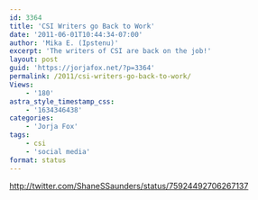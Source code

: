 ```yaml
---
id: 3364
title: 'CSI Writers go Back to Work'
date: '2011-06-01T10:44:34-07:00'
author: 'Mika E. (Ipstenu)'
excerpt: 'The writers of CSI are back on the job!'
layout: post
guid: 'https://jorjafox.net/?p=3364'
permalink: /2011/csi-writers-go-back-to-work/
Views:
    - '180'
astra_style_timestamp_css:
    - '1634346438'
categories:
    - 'Jorja Fox'
tags:
    - csi
    - 'social media'
format: status
---
```


http://twitter.com/ShaneSSaunders/status/75924492706267137